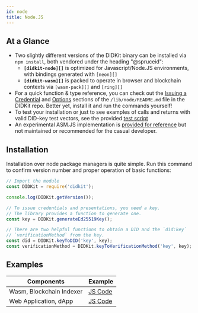 ```yaml
---
id: node
title: Node.JS
---
```

[path-packages]: https://dart.dev/tools/pub/dependencies#path-packages
[packages-plugins]: https://flutter.dev/developing-packages/
[neon]: https://github.com/neon-bindings/neon
[wasm-pack]: https://github.com/rustwasm/wasm-pack/
[didkit-node]: https://www.npmjs.com/package/@spruceid/didkit
[didkit-wasm]: https://www.npmjs.com/package/didkit-wasm

## At a Glance

- Two slightly different versions of the DIDKit binary can be installed via `npm install`, both vendored under the heading "@spruceid":
  - **`[didkit-node][]`** is optimized for Javascript/Node.JS environments, with bindings generated with `[neon][]`
  - **`[didkit-wasm][]`** is packed to operate in browser and blockchain contexts via `[wasm-pack][]` and `[ring][]`
- For a quick function & type reference, you can check out the [Issuing a Credential](https://github.com/spruceid/didkit/lib/node/README.md#Issuing-a-Credential) and [Options](https://github.com/spruceid/didkit/lib/node/README.md#Options) sections of the `/lib/node/README.md` file in the DIDKit repo. Better yet, install it and run the commands yourself!
- To test your installation or just to see examples of calls and returns with valid DID-key test vectors, see the provided [test script](https://github.com/spruceid/didkit/lib/node/test/index.spec.js) 
- An experimental ASM.JS implementation is [provided for reference]() but not maintained or recommended for the casual developer.

## Installation

Installation over node package managers is quite simple. Run this command to confirm version number and proper operation of basic functions:

```js
// Import the module
const DIDKit = require('didkit');

console.log(DIDKit.getVersion());

// To issue credentials and presentations, you need a key.
// The library provides a function to generate one.
const key = DIDKit.generateEd25519Key();

// There are two helpful functions to obtain a DID and the `did:key`
// `verificationMethod` from the key.
const did = DIDKit.keyToDID('key', key);
const verificationMethod = DIDKit.keyToVerificationMethod('key', key);
```

## Examples

|Components|Example|
|---|---|
|Wasm, Blockchain Indexer|[JS Code](https://github.com/spruceid/tzprofiles/blob/main/api/service/index.js)|
|Web Application, dApp|[JS Code](https://github.com/spruceid/tzprofiles/tree/main/dapp)|